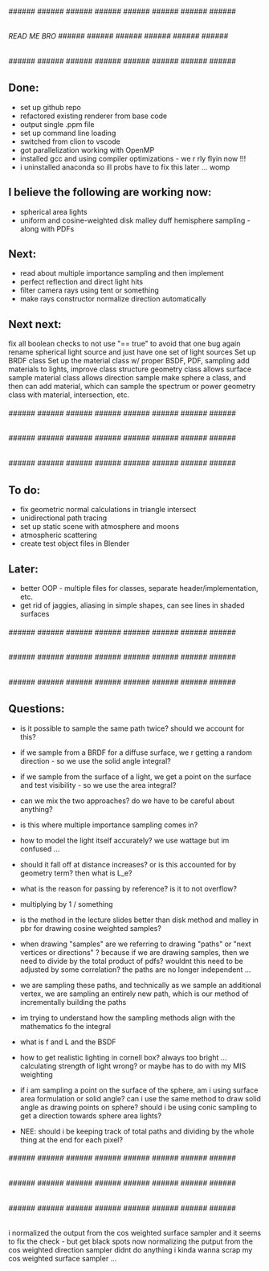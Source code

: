 ###### ###### ###### ###### ###### ###### ###### ###### ###### ######
###### READ ME BRO   ###### ###### ###### ###### ###### ###### ######
###### ###### ###### ###### ###### ###### ###### ###### ###### ######



## Done:
* set up github repo
* refactored existing renderer from base code
* output single .ppm file
* set up command line loading
* switched from clion to vscode
* got parallelization working with OpenMP
* installed gcc and using compiler optimizations - we r rly flyin now !!!
* i uninstalled anaconda so ill probs have to fix this later ... womp


## I believe the following are working now:
* spherical area lights
* uniform and cosine-weighted disk malley duff hemisphere sampling - along with PDFs


## Next:
* read about multiple importance sampling and then implement
* perfect reflection and direct light hits
* filter camera rays using tent or something
* make rays constructor normalize direction automatically

## Next next:
fix all boolean checks to not use "== true" to avoid that one bug again
rename spherical light source and just have one set of light sources
Set up BRDF class
Set up the material class w/ proper BSDF, PDF, sampling
add materials to lights, improve class structure
geometry class allows surface sample
material class allows direction sample
make sphere a class, and then can add material, which can sample the spectrum or power
geometry class with material, intersection, etc.



###### ###### ###### ###### ###### ###### ###### ###### ###### ######
###### ###### ###### ###### ###### ###### ###### ###### ###### ######
###### ###### ###### ###### ###### ###### ###### ###### ###### ######



## To do:
* fix geometric normal calculations in triangle intersect
* unidirectional path tracing
* set up static scene with atmosphere and moons
* atmospheric scattering
* create test object files in Blender

## Later:
* better OOP - multiple files for classes, separate header/implementation, etc.
* get rid of jaggies, aliasing in simple shapes, can see lines in shaded surfaces



###### ###### ###### ###### ###### ###### ###### ###### ###### ######
###### ###### ###### ###### ###### ###### ###### ###### ###### ######
###### ###### ###### ###### ###### ###### ###### ###### ###### ######



## Questions:
* is it possible to sample the same path twice? should we account for this?

* if we sample from a BRDF for a diffuse surface, we r getting a random direction - so we use the solid angle integral?
* if we sample from the surface of a light, we get a point on the surface and test visibility - so we use the area integral?
* can we mix the two approaches? do we have to be careful about anything?
* is this where multiple importance sampling comes in?

* how to model the light itself accurately? we use wattage but im confused ...
* should it fall off at distance increases? or is this accounted for by geometry term? then what is L_e?

* what is the reason for passing by reference? is it to not overflow?
* multiplying by 1 / something

* is the method in the lecture slides better than disk method and malley in pbr for drawing cosine weighted samples?

* when drawing "samples" are we referring to drawing "paths" or "next vertices or directions" ? because if we are drawing samples, then we need to divide by the total product of pdfs?
wouldnt this need to be adjusted by some correlation? the paths are no longer independent ...
* we are sampling these paths, and technically as we sample an additional vertex, we are sampling an entirely new path, which is our method of incrementally building the paths
* im trying to understand how the sampling methods align with the mathematics fo the integral

* what is f and L and the BSDF

* how to get realistic lighting in cornell box? always too bright ... calculating strength of light wrong? or maybe has to do with my MIS weighting

* if i am sampling a point on the surface of the sphere, am i using surface area formulation or solid angle? can i use the same method to draw solid angle as drawing points on sphere?
should i be using conic sampling to get a direction towards sphere area lights?

* NEE: should i be keeping track of total paths and dividing by the whole thing at the end for each pixel?



###### ###### ###### ###### ###### ###### ###### ###### ###### ######
###### ###### ###### ###### ###### ###### ###### ###### ###### ######
###### ###### ###### ###### ###### ###### ###### ###### ###### ######







i normalized the output from the cos weighted surface sampler and it seems to fix the check - but get black spots now
normalizing the putput from the cos weighted direction sampler didnt do anything
i kinda wanna scrap my cos weighted surface sampler ...